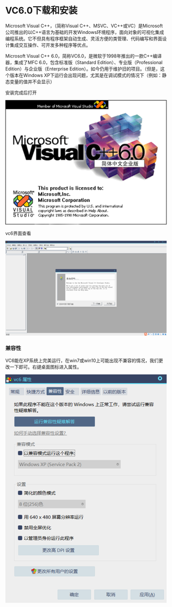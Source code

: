 # VC6.0下载和安装

Microsoft Visual C++，（简称Visual C++、MSVC、VC++或VC）是Microsoft公司推出的以C++语言为基础的开发Windows环境程序，面向对象的可视化集成编程系统。它不但具有程序框架自动生成、灵活方便的类管理、代码编写和界面设计集成交互操作、可开发多种程序等优点。

Microsoft Visual C++ 6.0，简称VC6.0，是微软于1998年推出的一款C++编译器，集成了MFC 6.0，包含标准版（Standard Edition）、专业版（Professional Edition）与企业版（Enterprise Edition）。如今仍用于维护旧的项目。（但是，这个版本在Windows XP下运行会出现问题，尤其是在调试模式的情况下（例如：静态变量的值并不会显示）


安装完成后打开

![vc6启动](20100922-01/1583897938521813.png)


vc6界面查看

![vc6](20100922-01/1583897952370948.png)

### 兼容性
VC6能在XP系统上完美运行，在win7或win10上可能出现不兼容的情况，我们更改一下即可。右键桌面图标进入属性。

![vc6](20100922-01/1583897970168181.png)

